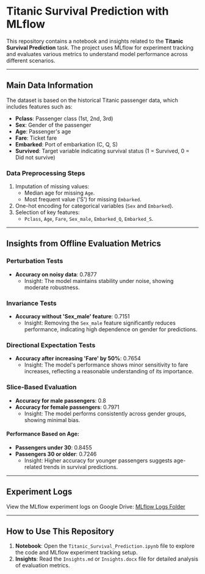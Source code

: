 # Titanic Survival Prediction with MLflow

This repository contains a notebook and insights related to the **Titanic Survival Prediction** task. The project uses MLflow for experiment tracking and evaluates various metrics to understand model performance across different scenarios.

---

## Main Data Information

The dataset is based on the historical Titanic passenger data, which includes features such as:

- **Pclass**: Passenger class (1st, 2nd, 3rd)
- **Sex**: Gender of the passenger
- **Age**: Passenger's age
- **Fare**: Ticket fare
- **Embarked**: Port of embarkation (C, Q, S)
- **Survived**: Target variable indicating survival status (1 = Survived, 0 = Did not survive)

### Data Preprocessing Steps
1. Imputation of missing values:
   - Median age for missing `Age`.
   - Most frequent value ('S') for missing `Embarked`.
2. One-hot encoding for categorical variables (`Sex` and `Embarked`).
3. Selection of key features:
   - `Pclass`, `Age`, `Fare`, `Sex_male`, `Embarked_Q`, `Embarked_S`.

---

## Insights from Offline Evaluation Metrics

### Perturbation Tests
- **Accuracy on noisy data**: 0.7877
  - Insight: The model maintains stability under noise, showing moderate robustness.

### Invariance Tests
- **Accuracy without 'Sex_male' feature**: 0.7151
  - Insight: Removing the `Sex_male` feature significantly reduces performance, indicating high dependence on gender for predictions.

### Directional Expectation Tests
- **Accuracy after increasing 'Fare' by 50%**: 0.7654
  - Insight: The model's performance shows minor sensitivity to fare increases, reflecting a reasonable understanding of its importance.

### Slice-Based Evaluation
- **Accuracy for male passengers**: 0.8
- **Accuracy for female passengers**: 0.7971
  - Insight: The model performs consistently across gender groups, showing minimal bias.

#### Performance Based on Age:
- **Passengers under 30**: 0.8455
- **Passengers 30 or older**: 0.7246
  - Insight: Higher accuracy for younger passengers suggests age-related trends in survival predictions.

---

## Experiment Logs

View the MLflow experiment logs on Google Drive: [MLflow Logs Folder](https://drive.google.com/drive/folders/1hi9qaD4YOoOPVgOoApOmUmFKCt3ma49C?usp=sharing)

---

## How to Use This Repository
1. **Notebook**: Open the `Titanic_Survival_Prediction.ipynb` file to explore the code and MLflow experiment tracking setup.
2. **Insights**: Read the `Insights.md` or `Insights.docx` file for detailed analysis of evaluation metrics.
